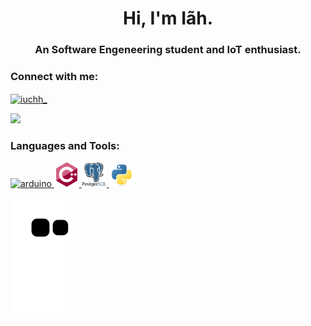 <h1 align="center">Hi, I'm Iãh.</h1>
<h3 align="center">An Software Engeneering student and IoT enthusiast.</h3>

<h3 align="left">Connect with me:</h3>
<p align="left">
<a href="https://instagram.com/iahuchoa" target="blank"><img align="center" src="https://raw.githubusercontent.com/rahuldkjain/github-profile-readme-generator/master/src/images/icons/Social/instagram.svg" alt="iuchh_" height="30" width="40" /></a>
</p>

<img src="{BadgeURLHerehttps://github-readme-stats.vercel.app/api/top-langs/?username={Iah-Uch}}" />

<h3 align="left">Languages and Tools:</h3>
<p align="left"> <a href="https://www.arduino.cc/" target="_blank"> <img src="https://cdn.worldvectorlogo.com/logos/arduino-1.svg" alt="arduino" width="40" height="40"/> </a> <a href="https://www.w3schools.com/cpp/" target="_blank"> <img src="https://raw.githubusercontent.com/devicons/devicon/master/icons/cplusplus/cplusplus-original.svg" alt="cplusplus" width="40" height="40"/> </a> <a href="https://www.postgresql.org" target="_blank"> <img src="https://raw.githubusercontent.com/devicons/devicon/master/icons/postgresql/postgresql-original-wordmark.svg" alt="postgresql" width="40" height="40"/> </a> <a href="https://www.python.org" target="_blank"> <img src="https://raw.githubusercontent.com/devicons/devicon/master/icons/python/python-original.svg" alt="python" width="40" height="40"/> </a> </p>

![Snake animation](https://github.com/Iah-Uch/Iah-Uch/blob/output/github-contribution-grid-snake.svg)
